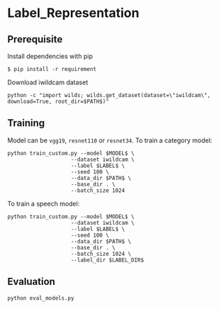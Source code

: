 # Label_Representation

## Prerequisite
Install dependencies with pip
```
$ pip install -r requirement
```
Download iwildcam dataset
```
python -c "import wilds; wilds.get_dataset(dataset=\"iwildcam\", download=True, root_dir=$PATH$)"
```
## Training 
Model can be ```vgg19```, ```resnet110``` or ```resnet34```.
To train a category model:
```
python train_custom.py --model $MODEL$ \
					--dataset iwildcam \
					--label $LABEL$ \
					--seed 100 \
					--data_dir $PATH$ \
					--base_dir . \
					--batch_size 1024
```

To train a speech model:
```
python train_custom.py --model $MODEL$ \
					--dataset iwildcam \
					--label $LABEL$ \
					--seed 100 \
					--data_dir $PATH$ \
					--base_dir . \
					--batch_size 1024 \
					--label_dir $LABEL_DIR$
```
## Evaluation
```
python eval_models.py
```
